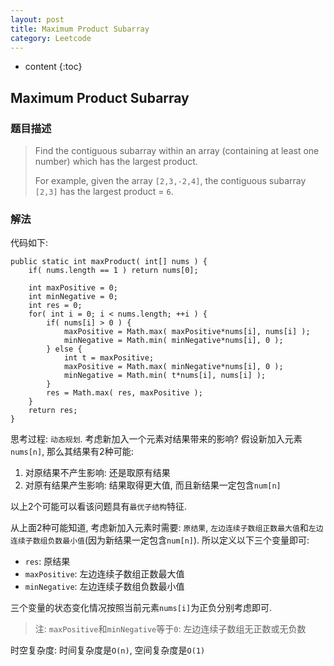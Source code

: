 ```yaml
---
layout: post
title: Maximum Product Subarray
category: Leetcode
---
```


* content
{:toc}

## Maximum Product Subarray

### 题目描述

>Find the contiguous subarray within an array (containing at least one number) which has the largest product.
>
>For example, given the array `[2,3,-2,4]`,
>the contiguous subarray `[2,3]` has the largest product = `6`.

### 解法

代码如下:

    public static int maxProduct( int[] nums ) {
        if( nums.length == 1 ) return nums[0];

        int maxPositive = 0;
        int minNegative = 0;
        int res = 0;
        for( int i = 0; i < nums.length; ++i ) {
            if( nums[i] > 0 ) {
                maxPositive = Math.max( maxPositive*nums[i], nums[i] );
                minNegative = Math.min( minNegative*nums[i], 0 );
            } else {
                int t = maxPositive;
                maxPositive = Math.max( minNegative*nums[i], 0 );
                minNegative = Math.min( t*nums[i], nums[i] );
            }
            res = Math.max( res, maxPositive );
        }
        return res;
    }

思考过程: `动态规划`. 考虑新加入一个元素对结果带来的影响? 假设新加入元素`nums[n]`, 那么其结果有2种可能:

1. 对原结果不产生影响: 还是取原有结果
2. 对原有结果产生影响: 结果取得更大值, 而且新结果一定包含`num[n]`

以上2个可能可以看该问题具有`最优子结构`特征. 

从上面2种可能知道, 考虑新加入元素时需要: `原结果`, `左边连续子数组正数最大值`和`左边连续子数组负数最小值`(因为新结果一定包含`num[n]`). 所以定义以下三个变量即可:

* `res`: 原结果
* `maxPositive`: 左边连续子数组正数最大值
* `minNegative`: 左边连续子数组负数最小值

三个变量的状态变化情况按照当前元素`nums[i]`为正负分别考虑即可.

> 注: `maxPositive`和`minNegative`等于`0`: 左边连续子数组无正数或无负数

时空复杂度: 时间复杂度是`O(n)`, 空间复杂度是`O(1)`